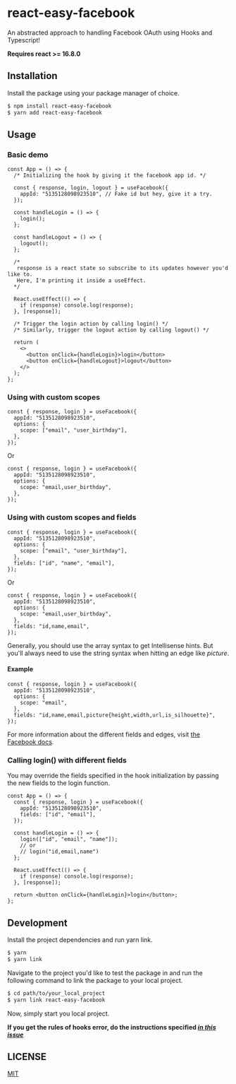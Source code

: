 # react-easy-facebook

An abstracted approach to handling Facebook OAuth using Hooks and Typescript!

**Requires react >= 16.8.0**

## Installation

Install the package using your package manager of choice.

```sh
$ npm install react-easy-facebook
$ yarn add react-easy-facebook
```

## Usage

### Basic demo

```tsx
const App = () => {
  /* Initializing the hook by giving it the facebook app id. */

  const { response, login, logout } = useFacebook({
    appId: "5135128098923510", // Fake id but hey, give it a try.
  });

  const handleLogin = () => {
    login();
  };

  const handleLogout = () => {
    logout();
  };

  /*
   response is a react state so subscribe to its updates however you'd like to.
   Here, I'm printing it inside a useEffect.
  */

  React.useEffect(() => {
    if (response) console.log(response);
  }, [response]);

  /* Trigger the login action by calling login() */
  /* Similarly, trigger the logout action by calling logout() */

  return (
    <>
      <button onClick={handleLogin}>login</button>
      <button onClick={handleLogout}>logout</button>
    </>
  );
};
```

### Using with custom scopes

```tsx
const { response, login } = useFacebook({
  appId: "5135128098923510",
  options: {
    scope: ["email", "user_birthday"],
  },
});
```

Or

```tsx
const { response, login } = useFacebook({
  appId: "5135128098923510",
  options: {
    scope: "email,user_birthday",
  },
});
```

### Using with custom scopes and fields

```tsx
const { response, login } = useFacebook({
  appId: "5135128098923510",
  options: {
    scope: ["email", "user_birthday"],
  },
  fields: ["id", "name", "email"],
});
```

Or

```tsx
const { response, login } = useFacebook({
  appId: "5135128098923510",
  options: {
    scope: "email,user_birthday",
  },
  fields: "id,name,email",
});
```

Generally, you should use the array syntax to get Intellisense hints. But you'll always need to use the string syntax when hitting an edge like _picture_.

#### Example

```tsx
const { response, login } = useFacebook({
  appId: "5135128098923510",
  options: {
    scope: "email",
  },
  fields: "id,name,email,picture{height,width,url,is_silhouette}",
});
```

For more information about the different fields and edges, visit [the Facebook docs](https://developers.facebook.com/docs/graph-api/reference/user).

### Calling login() with different fields

You may override the fields specified in the hook initialization by passing the new fields to the login function.

```tsx
const App = () => {
  const { response, login } = useFacebook({
    appId: "5135128098923510",
    fields: ["id", "email"],
  });

  const handleLogin = () => {
    login(["id", "email", "name"]);
    // or
    // login("id,email,name")
  };

  React.useEffect(() => {
    if (response) console.log(response);
  }, [response]);

  return <button onClick={handleLogin}>login</button>;
};
```

## Development

Install the project dependencies and run yarn link.

```sh
$ yarn
$ yarn link
```

Navigate to the project you'd like to test the package in and run the following command to link the package to your local project.

```sh
$ cd path/to/your_local_project
$ yarn link react-easy-facebook
```

Now, simply start you local project.

**If you get the rules of hooks error, do the instructions specified [_in this issue_](https://github.com/facebook/react/issues/14257#issuecomment-595183610)**

## LICENSE

[MIT](https://github.com/osamaadam/react-easy-facebook/blob/master/LICENSE)
